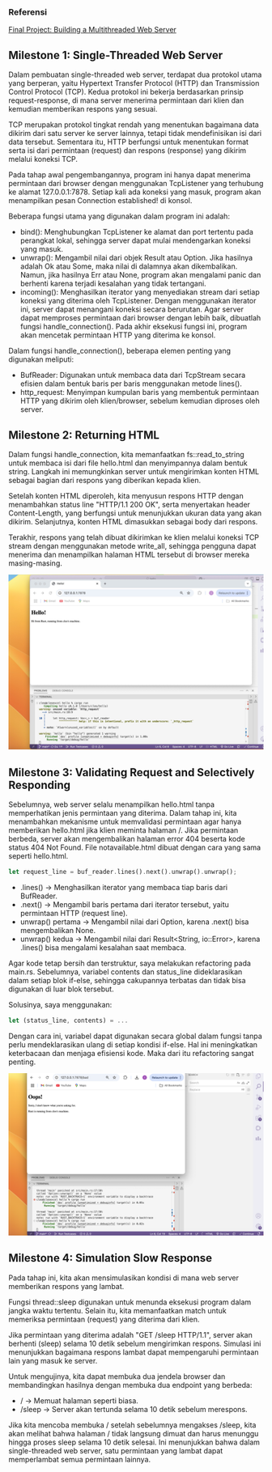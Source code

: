 ### Referensi
[Final Project: Building a Multithreaded Web Server](https://rust-book.cs.brown.edu/ch20-00-final-project-a-web-server.html)

## Milestone 1: Single-Threaded Web Server

Dalam pembuatan single-threaded web server, terdapat dua protokol utama yang berperan, yaitu Hypertext Transfer Protocol (HTTP) dan Transmission Control Protocol (TCP). Kedua protokol ini bekerja berdasarkan prinsip request-response, di mana server menerima permintaan dari klien dan kemudian memberikan respons yang sesuai.

TCP merupakan protokol tingkat rendah yang menentukan bagaimana data dikirim dari satu server ke server lainnya, tetapi tidak mendefinisikan isi dari data tersebut. Sementara itu, HTTP berfungsi untuk menentukan format serta isi dari permintaan (request) dan respons (response) yang dikirim melalui koneksi TCP.

Pada tahap awal pengembangannya, program ini hanya dapat menerima permintaan dari browser dengan menggunakan TcpListener yang terhubung ke alamat 127.0.0.1:7878. Setiap kali ada koneksi yang masuk, program akan menampilkan pesan Connection established! di konsol.

Beberapa fungsi utama yang digunakan dalam program ini adalah:

- bind(): Menghubungkan TcpListener ke alamat dan port tertentu pada perangkat lokal, sehingga server dapat mulai mendengarkan koneksi yang masuk.
- unwrap(): Mengambil nilai dari objek Result atau Option. Jika hasilnya adalah Ok atau Some, maka nilai di dalamnya akan dikembalikan. Namun, jika hasilnya Err atau None, program akan mengalami panic dan berhenti karena terjadi kesalahan yang tidak tertangani.
- incoming(): Menghasilkan iterator yang menyediakan stream dari setiap koneksi yang diterima oleh TcpListener. Dengan menggunakan iterator ini, server dapat menangani koneksi secara berurutan.
Agar server dapat memproses permintaan dari browser dengan lebih baik, dibuatlah fungsi handle_connection(). Pada akhir eksekusi fungsi ini, program akan mencetak permintaan HTTP yang diterima ke konsol.

Dalam fungsi handle_connection(), beberapa elemen penting yang digunakan meliputi:

- BufReader: Digunakan untuk membaca data dari TcpStream secara efisien dalam bentuk baris per baris menggunakan metode lines().
- http_request: Menyimpan kumpulan baris yang membentuk permintaan HTTP yang dikirim oleh klien/browser, sebelum kemudian diproses oleh server.

## Milestone 2: Returning HTML
Dalam fungsi handle_connection, kita memanfaatkan fs::read_to_string untuk membaca isi dari file hello.html dan menyimpannya dalam bentuk string. Langkah ini memungkinkan server untuk mengirimkan konten HTML sebagai bagian dari respons yang diberikan kepada klien.

Setelah konten HTML diperoleh, kita menyusun respons HTTP dengan menambahkan status line "HTTP/1.1 200 OK", serta menyertakan header Content-Length, yang berfungsi untuk menunjukkan ukuran data yang akan dikirim. Selanjutnya, konten HTML dimasukkan sebagai body dari respons.

Terakhir, respons yang telah dibuat dikirimkan ke klien melalui koneksi TCP stream dengan menggunakan metode write_all, sehingga pengguna dapat menerima dan menampilkan halaman HTML tersebut di browser mereka masing-masing.

![Commit 2 screen capture](/images/commit2.png)

## Milestone 3: Validating Request and Selectively Responding
Sebelumnya, web server selalu menampilkan hello.html tanpa memperhatikan jenis permintaan yang diterima. Dalam tahap ini, kita menambahkan mekanisme untuk memvalidasi permintaan agar hanya memberikan hello.html jika klien meminta halaman /. Jika permintaan berbeda, server akan mengembalikan halaman error 404 beserta kode status 404 Not Found. File notavailable.html dibuat dengan cara yang sama seperti hello.html.

```rust
let request_line = buf_reader.lines().next().unwrap().unwrap();
```
- .lines() → Menghasilkan iterator yang membaca tiap baris dari BufReader.
- .next() → Mengambil baris pertama dari iterator tersebut, yaitu permintaan HTTP (request line).
- unwrap() pertama → Mengambil nilai dari Option<String>, karena .next() bisa mengembalikan None.
- unwrap() kedua → Mengambil nilai dari Result<String, io::Error>, karena .lines() bisa mengalami kesalahan saat membaca.

Agar kode tetap bersih dan terstruktur, saya melakukan refactoring pada main.rs.
Sebelumnya, variabel contents dan status_line dideklarasikan dalam setiap blok if-else, sehingga cakupannya terbatas dan tidak bisa digunakan di luar blok tersebut.

Solusinya, saya menggunakan:

```rust
let (status_line, contents) = ...
```
Dengan cara ini, variabel dapat digunakan secara global dalam fungsi tanpa perlu mendeklarasikan ulang di setiap kondisi if-else. Hal ini meningkatkan keterbacaan dan menjaga efisiensi kode. Maka dari itu refactoring sangat penting.

![Commit 3 screen capture](/images/commit3.png)

## Milestone 4: Simulation Slow Response

Pada tahap ini, kita akan mensimulasikan kondisi di mana web server memberikan respons yang lambat.

Fungsi thread::sleep digunakan untuk menunda eksekusi program dalam jangka waktu tertentu. Selain itu, kita memanfaatkan match untuk memeriksa permintaan (request) yang diterima dari klien.

Jika permintaan yang diterima adalah "GET /sleep HTTP/1.1", server akan berhenti (sleep) selama 10 detik sebelum mengirimkan respons. Simulasi ini menunjukkan bagaimana respons lambat dapat mempengaruhi permintaan lain yang masuk ke server.

Untuk mengujinya, kita dapat membuka dua jendela browser dan membandingkan hasilnya dengan membuka dua endpoint yang berbeda:
- / → Memuat halaman seperti biasa.
- /sleep → Server akan tertunda selama 10 detik sebelum merespons.

Jika kita mencoba membuka / setelah sebelumnya mengakses /sleep, kita akan melihat bahwa halaman / tidak langsung dimuat dan harus menunggu hingga proses sleep selama 10 detik selesai. Ini menunjukkan bahwa dalam single-threaded web server, satu permintaan yang lambat dapat memperlambat semua permintaan lainnya.